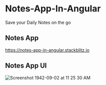 # Notes-App-In-Angular
Save your Daily Notes on the go 


## Notes App

https://notes-app-in-angular.stackblitz.io


## Notes App UI

![Screenshot 1942-09-02 at 11 25 30 AM](https://user-images.githubusercontent.com/20369800/99932611-9db5d200-2d7e-11eb-9006-f28ae5f597c7.png)
